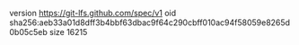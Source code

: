 version https://git-lfs.github.com/spec/v1
oid sha256:aeb33a01d8dff3b4bbf63dbac9f64c290cbff010ac94f58059e8265d0b05c5eb
size 16215
